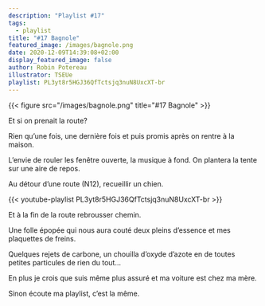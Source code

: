 ```yaml
---
description: "Playlist #17"
tags:
  - playlist
title: "#17 Bagnole"
featured_image: /images/bagnole.png
date: 2020-12-09T14:39:08+02:00
display_featured_image: false
author: Robin Potereau
illustrator: TSEUe
playlist: PL3yt8r5HGJ36QfTctsjq3nuN8UxcXT-br
---
```


{{< figure src="/images/bagnole.png" title="#17 Bagnole" >}}

Et si on prenait la route? 

Rien qu’une fois, une dernière fois et puis promis après on rentre à la maison.

L’envie de rouler les fenêtre ouverte, la musique à fond. On plantera la tente sur une aire de repos. 

Au détour d’une route (N12), recueillir un chien. 

{{< youtube-playlist PL3yt8r5HGJ36QfTctsjq3nuN8UxcXT-br >}}

Et à la fin de la route rebrousser chemin. 

Une folle épopée qui nous aura couté deux pleins d’essence et mes plaquettes de freins. 

Quelques rejets de carbone, un chouilla d’oxyde d’azote en de toutes petites particules de rien du tout… 

En plus je crois que suis même plus assuré et ma voiture est chez ma mère. 



Sinon écoute ma playlist, c’est la même.


